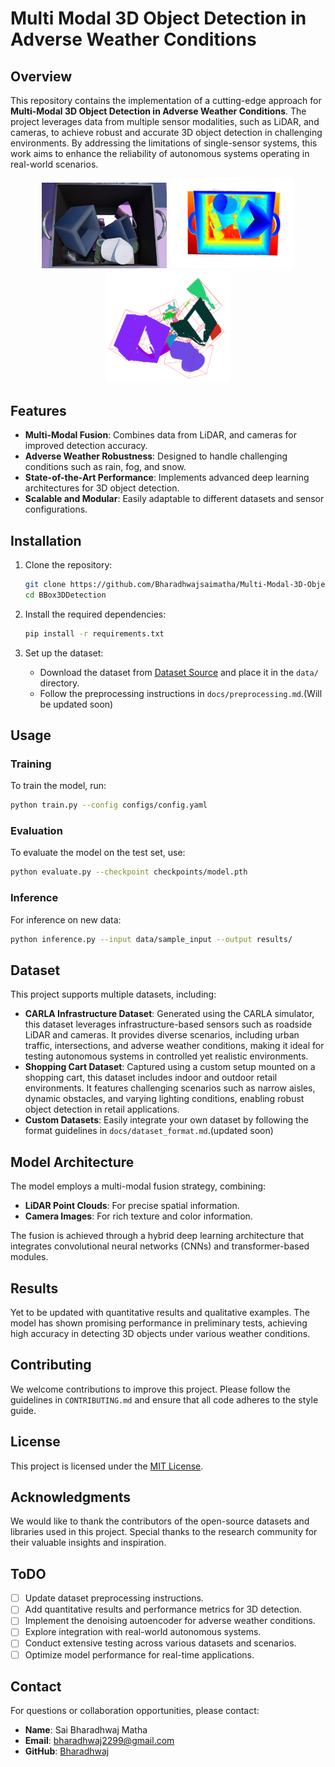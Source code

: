 # Multi Modal 3D Object Detection in Adverse Weather Conditions

## Overview

This repository contains the implementation of a cutting-edge approach for **Multi-Modal 3D Object Detection in Adverse Weather Conditions**. The project leverages data from multiple sensor modalities, such as LiDAR, and cameras, to achieve robust and accurate 3D object detection in challenging environments. By addressing the limitations of single-sensor systems, this work aims to enhance the reliability of autonomous systems operating in real-world scenarios.

<p align="center">
    <img src="media/rgb.jpg" alt="Image 1" width="200"/>
    <img src="media/pcd_withbbox3D.png" alt="Image 2" width="200"/>
    <img src="media/instance_mask.png" alt="Image 3" width="200"/>
</p>

## Features

- **Multi-Modal Fusion**: Combines data from LiDAR, and cameras for improved detection accuracy.
- **Adverse Weather Robustness**: Designed to handle challenging conditions such as rain, fog, and snow.
- **State-of-the-Art Performance**: Implements advanced deep learning architectures for 3D object detection.
- **Scalable and Modular**: Easily adaptable to different datasets and sensor configurations.

## Installation

1. Clone the repository:
    ```bash
    git clone https://github.com/Bharadhwajsaimatha/Multi-Modal-3D-Object-Detection-in-Adverse-Weather-Conditions.git
    cd BBox3DDetection
    ```

2. Install the required dependencies:
    ```bash
    pip install -r requirements.txt
    ```

3. Set up the dataset:
    - Download the dataset from [Dataset Source](#) and place it in the `data/` directory.
    - Follow the preprocessing instructions in `docs/preprocessing.md`.(Will be updated soon)

## Usage

### Training
To train the model, run:
```bash
python train.py --config configs/config.yaml
```

### Evaluation
To evaluate the model on the test set, use:
```bash
python evaluate.py --checkpoint checkpoints/model.pth
```

### Inference
For inference on new data:
```bash
python inference.py --input data/sample_input --output results/
```

## Dataset

This project supports multiple datasets, including:

- **CARLA Infrastructure Dataset**: Generated using the CARLA simulator, this dataset leverages infrastructure-based sensors such as roadside LiDAR and cameras. It provides diverse scenarios, including urban traffic, intersections, and adverse weather conditions, making it ideal for testing autonomous systems in controlled yet realistic environments.
- **Shopping Cart Dataset**: Captured using a custom setup mounted on a shopping cart, this dataset includes indoor and outdoor retail environments. It features challenging scenarios such as narrow aisles, dynamic obstacles, and varying lighting conditions, enabling robust object detection in retail applications.
- **Custom Datasets**: Easily integrate your own dataset by following the format guidelines in `docs/dataset_format.md`.(updated soon)

## Model Architecture

The model employs a multi-modal fusion strategy, combining:
- **LiDAR Point Clouds**: For precise spatial information.
- **Camera Images**: For rich texture and color information.

The fusion is achieved through a hybrid deep learning architecture that integrates convolutional neural networks (CNNs) and transformer-based modules.

## Results

Yet to be updated with quantitative results and qualitative examples. The model has shown promising performance in preliminary tests, achieving high accuracy in detecting 3D objects under various weather conditions.

## Contributing

We welcome contributions to improve this project. Please follow the guidelines in `CONTRIBUTING.md` and ensure that all code adheres to the style guide.

## License

This project is licensed under the [MIT License](LICENSE).

## Acknowledgments

We would like to thank the contributors of the open-source datasets and libraries used in this project. Special thanks to the research community for their valuable insights and inspiration.

## ToDO

- [ ] Update dataset preprocessing instructions.
- [ ] Add quantitative results and performance metrics for 3D detection.
- [ ] Implement the denoising autoencoder for adverse weather conditions.
- [ ] Explore integration with real-world autonomous systems.
- [ ] Conduct extensive testing across various datasets and scenarios.
- [ ] Optimize model performance for real-time applications.

## Contact

For questions or collaboration opportunities, please contact:
- **Name**: Sai Bharadhwaj Matha
- **Email**: bharadhwaj2299@gmail.com
- **GitHub**: [Bharadhwaj](https://github.com/Bharadhwajsaimatha)
